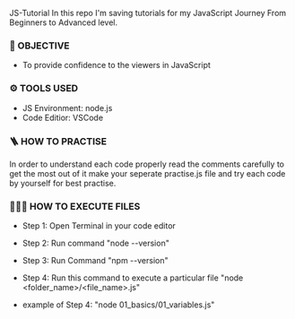 
JS-Tutorial
In this repo I'm saving tutorials for my JavaScript Journey From Beginners to Advanced level.

### 🎯 OBJECTIVE
 
- To provide confidence to the viewers in JavaScript 

### ⚙️ TOOLS USED 

- JS Environment: node.js 
- Code Editior: VSCode 

### 🪜 HOW TO PRACTISE 
In order to understand each code properly read the comments carefully 
to get the most out of it make your seperate practise.js file and try each code by yourself for best practise. 

### 👨🏻‍💻 HOW TO EXECUTE FILES 
- Step 1: Open Terminal in your code editor 
- Step 2: Run command "node --version"
- Step 3: Run Command "npm --version"
- Step 4: Run this command to execute a particular file "node <folder_name>/<file_name>.js"

- example of Step 4: "node 01_basics/01_variables.js"

